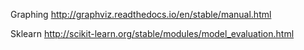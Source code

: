 
Graphing
http://graphviz.readthedocs.io/en/stable/manual.html

Sklearn
http://scikit-learn.org/stable/modules/model_evaluation.html